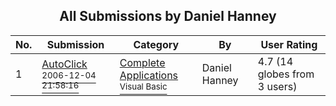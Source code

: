 ﻿<div align="center">

## All Submissions by Daniel Hanney

</div>

No.  | Submission | Category | By   | User Rating
---- | ---------- | -------- | ---- | -----------
1 | [AutoClick<br /><sup>2006-12-04 21:58:16</sup>](https://github.com/Planet-Source-Code/daniel-hanney-autoclick__1-67284) | [Complete Applications<br /><sup>Visual Basic</sup>](../ByCategory/complete-applications__1-27.md) | Daniel Hanney | 4.7 (14 globes from 3 users)
